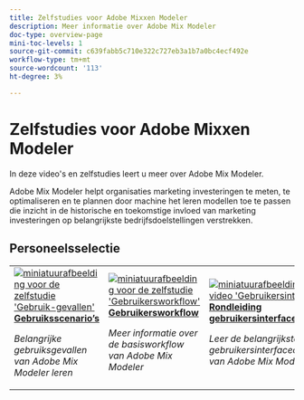 ```yaml
---
title: Zelfstudies voor Adobe Mixxen Modeler
description: Meer informatie over Adobe Mix Modeler
doc-type: overview-page
mini-toc-levels: 1
source-git-commit: c639fabb5c710e322c727eb3a1b7a0bc4ecf492e
workflow-type: tm+mt
source-wordcount: '113'
ht-degree: 3%

---
```


# Zelfstudies voor Adobe Mixxen Modeler

In deze video&#39;s en zelfstudies leert u meer over Adobe Mix Modeler.

Adobe Mix Modeler helpt organisaties marketing investeringen te meten, te optimaliseren en te plannen door machine het leren modellen toe te passen die inzicht in de historische en toekomstige invloed van marketing investeringen op belangrijkste bedrijfsdoelstellingen verstrekken.


<div id="recs-overview-body-1"></div>
<div id="recs-overview-body-2"></div>
<div id="recs-overview-body-3"></div>
<div id="recs-overview-body-4"></div>
<div id="recs-overview-body-5"></div>
<div id="recs-overview-body-6"></div>

## Personeelsselectie

<div id="staff-picks-section">
<table style="margin-top: 0 !important">
<tr>
  <td>
    <a href="intro/use-cases.md">
      <img alt="miniatuurafbeelding voor de zelfstudie &apos;Gebruik-gevallen&apos;" src="https://video.tv.adobe.com/v/3424857?format=jpeg" />
    </a>
    <div>
      <a href="intro/use-cases.md">
    <strong>Gebruiksscenario’s</strong>
    </a>
    </div>
    <p>
    <em>Belangrijke gebruiksgevallen van Adobe Mix Modeler leren</em>
    <p>
  </td>
  <td>
    <a href="intro/user-workflow.md">
      <img alt="miniatuurafbeelding voor de zelfstudie &apos;Gebruikersworkflow&apos;" src="https://video.tv.adobe.com/v/3424854?format=jpeg" />
    </a>
    <div>
      <a href="intro/user-workflow.md">
    <strong>Gebruikersworkflow</strong>
    </a>
    </div>
    <p>
    <em>Meer informatie over de basisworkflow van Adobe Mix Modeler</em>
    <p>
  </td>
  <td>
    <a href="intro/user-interface-tour.md">
      <img alt="miniatuurafbeelding voor de video &apos;Gebruikersinterface tour&apos;" src="https://video.tv.adobe.com/v/3424851?format=jpeg" />
    </a>
    <div>
      <a href="intro/user-interface-tour.md">
    <strong>Rondleiding gebruikersinterface</strong>
    </a>
    </div>
    <p>
    <em>Leer de belangrijkste gebruikersinterfacecomponenten van Adobe Mix Modeler</em>
    <p>
  </td>
</tr>
</table>

</div>
